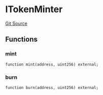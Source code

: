 # ITokenMinter
[Git Source](https://github.com/larrythecucumber321/protocol/blob/77d337b8595ba96d069ded321419b36a61984170/contracts/plugins/assets/convex/vendor/ConvexInterfaces.sol)


## Functions
### mint


```solidity
function mint(address, uint256) external;
```

### burn


```solidity
function burn(address, uint256) external;
```

